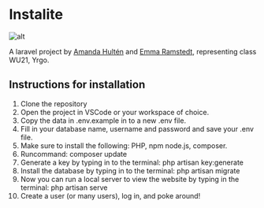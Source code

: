 # Instalite

![alt](https://images.squarespace-cdn.com/content/v1/53e5e8b4e4b0f39bef5e536c/1547215347117-K32R85XZK26R5HV1J48L/new-post.gif?format=2500w)

A laravel project by [Amanda Hultén](https://github.com/amandahulten) and [Emma Ramstedt](https://github.com/deliciaes), representing class WU21, Yrgo.

## Instructions for installation
1. Clone the repository
2. Open the project in VSCode or your workspace of choice.
3. Copy the data in .env.example in to a new .env file.
4. Fill in your database name, username and password and save your .env file.
5. Make sure to install the following: PHP, npm node.js, composer.
6. Runcommand: composer update
7. Generate a key by typing in to the terminal: php artisan key:generate
8. Install the database by typing in to the terminal: php artisan migrate
9. Now you can run a local server to view the website by typing in the terminal: php artisan serve
10. Create a user (or many users), log in, and poke around!
